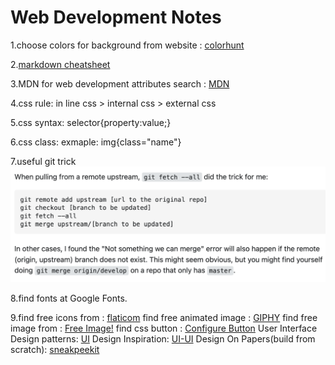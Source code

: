# **Web Development Notes**
1.choose colors for background from website : [colorhunt](https://colorhunt.co)

2.[markdown cheatsheet](https://www.markdownguide.org/cheat-sheet/)

3.MDN for web development attributes search : [MDN](https://developer.mozilla.org/en-US/)

4.css rule: in line css > internal css > external css

5.css syntax: selector{property:value;}

6.css class: exmaple: img{class="name"}

7.useful git trick![some useful git trick](git_trick.png)

8.find fonts at Google Fonts.

9.find free icons from : [flaticom](https://flaticons.net/free-icons)
  find free animated image : [GIPHY](https://giphy.com/)
  find free image from : [Free Image!](https://pixabay.com/)
  find css button : [Configure Button](https://css3buttongenerator.com/)
  User Interface Design patterns: [UI](https://ui-patterns.com/)
  Design Inspiration: [UI-UI](https://dribbble.com/tags/ui)
  Design On Papers(build from scratch): [sneakpeekit](https://sneakpeekit.com/)

